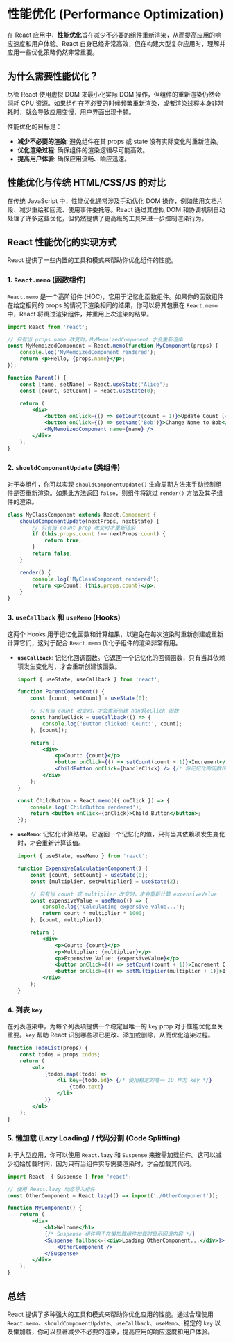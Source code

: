 # 性能优化 (Performance Optimization)

在 React 应用中，**性能优化**旨在减少不必要的组件重新渲染，从而提高应用的响应速度和用户体验。React 自身已经非常高效，但在构建大型复杂应用时，理解并应用一些优化策略仍然非常重要。

## 为什么需要性能优化？

尽管 React 使用虚拟 DOM 来最小化实际 DOM 操作，但组件的重新渲染仍然会消耗 CPU 资源。如果组件在不必要的时候频繁重新渲染，或者渲染过程本身非常耗时，就会导致应用变慢，用户界面出现卡顿。

性能优化的目标是：

*   **减少不必要的渲染**: 避免组件在其 props 或 state 没有实际变化时重新渲染。
*   **优化渲染过程**: 确保组件的渲染逻辑尽可能高效。
*   **提高用户体验**: 确保应用流畅、响应迅速。

## 性能优化与传统 HTML/CSS/JS 的对比

在传统 JavaScript 中，性能优化通常涉及手动优化 DOM 操作，例如使用文档片段、减少重绘和回流、使用事件委托等。React 通过其虚拟 DOM 和协调机制自动处理了许多这些优化，但仍然提供了更高级的工具来进一步控制渲染行为。

## React 性能优化的实现方式

React 提供了一些内置的工具和模式来帮助你优化组件的性能。

### 1. `React.memo` (函数组件)

`React.memo` 是一个高阶组件 (HOC)，它用于记忆化函数组件。如果你的函数组件在给定相同的 props 的情况下渲染相同的结果，你可以将其包裹在 `React.memo` 中，React 将跳过渲染组件，并重用上次渲染的结果。

```jsx
import React from 'react';

// 只有当 props.name 改变时，MyMemoizedComponent 才会重新渲染
const MyMemoizedComponent = React.memo(function MyComponent(props) {
    console.log('MyMemoizedComponent rendered');
    return <p>Hello, {props.name}</p>;
});

function Parent() {
    const [name, setName] = React.useState('Alice');
    const [count, setCount] = React.useState(0);

    return (
        <div>
            <button onClick={() => setCount(count + 1)}>Update Count ({count})</button>
            <button onClick={() => setName('Bob')}>Change Name to Bob</button>
            <MyMemoizedComponent name={name} />
        </div>
    );
}
```

### 2. `shouldComponentUpdate` (类组件)

对于类组件，你可以实现 `shouldComponentUpdate()` 生命周期方法来手动控制组件是否重新渲染。如果此方法返回 `false`，则组件将跳过 `render()` 方法及其子组件的渲染。

```jsx
class MyClassComponent extends React.Component {
    shouldComponentUpdate(nextProps, nextState) {
        // 只有当 count prop 改变时才重新渲染
        if (this.props.count !== nextProps.count) {
            return true;
        }
        return false;
    }

    render() {
        console.log('MyClassComponent rendered');
        return <p>Count: {this.props.count}</p>;
    }
}
```

### 3. `useCallback` 和 `useMemo` (Hooks)

这两个 Hooks 用于记忆化函数和计算结果，以避免在每次渲染时重新创建或重新计算它们，这对于配合 `React.memo` 优化子组件的渲染非常有用。

*   **`useCallback`**: 记忆化回调函数。它返回一个记忆化的回调函数，只有当其依赖项发生变化时，才会重新创建该函数。

    ```jsx
    import { useState, useCallback } from 'react';

    function ParentComponent() {
        const [count, setCount] = useState(0);

        // 只有当 count 改变时，才会重新创建 handleClick 函数
        const handleClick = useCallback(() => {
            console.log('Button clicked! Count:', count);
        }, [count]);

        return (
            <div>
                <p>Count: {count}</p>
                <button onClick={() => setCount(count + 1)}>Increment</button>
                <ChildButton onClick={handleClick} /> {/* 将记忆化的函数传递给子组件 */}
            </div>
        );
    }

    const ChildButton = React.memo(({ onClick }) => {
        console.log('ChildButton rendered');
        return <button onClick={onClick}>Child Button</button>;
    });
    ```

*   **`useMemo`**: 记忆化计算结果。它返回一个记忆化的值，只有当其依赖项发生变化时，才会重新计算该值。

    ```jsx
    import { useState, useMemo } from 'react';

    function ExpensiveCalculationComponent() {
        const [count, setCount] = useState(0);
        const [multiplier, setMultiplier] = useState(2);

        // 只有当 count 或 multiplier 改变时，才会重新计算 expensiveValue
        const expensiveValue = useMemo(() => {
            console.log('Calculating expensive value...');
            return count * multiplier * 1000;
        }, [count, multiplier]);

        return (
            <div>
                <p>Count: {count}</p>
                <p>Multiplier: {multiplier}</p>
                <p>Expensive Value: {expensiveValue}</p>
                <button onClick={() => setCount(count + 1)}>Increment Count</button>
                <button onClick={() => setMultiplier(multiplier + 1)}>Increment Multiplier</button>
            </div>
        );
    }
    ```

### 4. 列表 `key`

在列表渲染中，为每个列表项提供一个稳定且唯一的 `key` prop 对于性能优化至关重要。`key` 帮助 React 识别哪些项已更改、添加或删除，从而优化渲染过程。

```jsx
function TodoList(props) {
    const todos = props.todos;
    return (
        <ul>
            {todos.map((todo) =>
                <li key={todo.id}> {/* 使用稳定的唯一 ID 作为 key */}
                    {todo.text}
                </li>
            )}
        </ul>
    );
}
```

### 5. 懒加载 (Lazy Loading) / 代码分割 (Code Splitting)

对于大型应用，你可以使用 `React.lazy` 和 `Suspense` 来按需加载组件。这可以减少初始加载时间，因为只有当组件实际需要渲染时，才会加载其代码。

```jsx
import React, { Suspense } from 'react';

// 使用 React.lazy 动态导入组件
const OtherComponent = React.lazy(() => import('./OtherComponent'));

function MyComponent() {
    return (
        <div>
            <h1>Welcome</h1>
            {/* Suspense 组件用于在懒加载组件加载时显示回退内容 */}
            <Suspense fallback={<div>Loading OtherComponent...</div>}>
                <OtherComponent />
            </Suspense>
        </div>
    );
}
```

## 总结

React 提供了多种强大的工具和模式来帮助你优化应用的性能。通过合理使用 `React.memo`、`shouldComponentUpdate`、`useCallback`、`useMemo`、稳定的 `key` 以及懒加载，你可以显著减少不必要的渲染，提高应用的响应速度和用户体验。